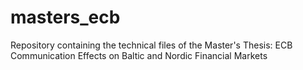 # masters_ecb
Repository containing the technical files of the Master's Thesis: ECB Communication Effects on Baltic and Nordic Financial Markets
